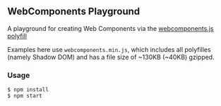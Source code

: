 ﻿## WebComponents Playground

A playground for creating Web Components via the [webcomponents.js polyfill](http://webcomponents.org/polyfills/)

Examples here use `webcomponents.min.js`, which includes all polyfilles (namely Shadow DOM) and has a file size of ~130KB (~40KB) gzipped.

### Usage

```
$ npm install
$ npm start
```
